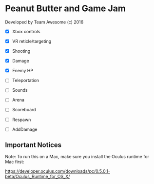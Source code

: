 Peanut Butter and Game Jam
===

Developed by Team Awesome (c) 2016

- [x] Xbox controls
- [x] VR reticle/targeting
- [x] Shooting
- [x] Damage
- [x] Enemy HP
- [ ] Teleportation
- [ ] Sounds
- [ ] Arena
- [ ] Scoreboard
- [ ] Respawn
- [ ] AddDamage


Important Notices
---

Note: To run this on a Mac, make sure you install the Oculus runtime for Mac first:

https://developer.oculus.com/downloads/pc/0.5.0.1-beta/Oculus_Runtime_for_OS_X/
